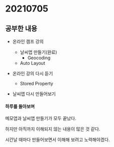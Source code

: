 # 20210705

## 공부한 내용
+ 온라인 캠프 강의
  - 날씨앱 만들기(완료)
    * Geocoding
  - Auto Layout
  
+ 온라인 강의 다시 듣기
  - Stored Property
  
+ 날씨앱 다시 만들어보기

#### 하루를 돌아보며
메모앱과 날씨앱 만들기가 모두 끝났다.

하지만 아직까지 이해되지 않는 내용이 많은 것 같다.

시간날 때마다 만들어보면서 이해해 보려고 노력해야겠다.
